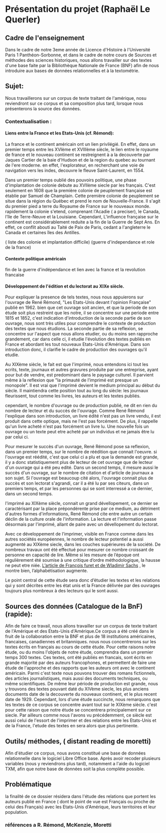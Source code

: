 
# Présentation du projet (Raphaël Le Querler)
## Cadre de l'enseignement
Dans le cadre de notre 3eme année de Licence d'Histoire à l'Université Paris 1 Panthéon-Sorbonne, et dans le cadre de notre cours de Sources et méthodes des sciences historiques, nous allons travailler sur des textes d'une base faite par la Bibliothèque Nationale de France (BNF) afin de nous introduire aux bases de données relationnelles et à la textométrie. 
## Sujet:
Nous travaillerons sur un corpus de texte traitant de l'amérique, nosu reviendront sur ce corpus et sa composition plus tard, lorsque nous présenterons la source des données. 
### Contextualisation : 

#### Liens entre la France et les Etats-Unis (cf. Rémond):


La france et le continent américain ont un lien privilégié. En effet, dans un premier temps entre les XVIème et XVIIIème siècle, le lien entre le royaume de france et le nouveau continent se restreignent à a la decouverte par Jaques Cartier de la baie d'Hudson et de la region du quebec au tournant de l'ere moderne. en effet, l'explorateur, en recherchant une voie de navigation vers les indes, decouvre le fleuve Saint-Laurent, en 1554. 

Dans un premier temps oublié des pouvoirs politique, une phase d'implantation de colonie debute au XVIIème siecle par les français. C'est seulement en 1608 que la première colonie de peuplement française est établie par Samuel de Champlain. Cette première colonie de peuplement se situe dans la région du Québec et prend le nom de Nouvelle-France. Il s'agit du premier pied a terre du Royaume de France sur le nouveaux monde. rapidement la colonie s'etend, comprenant l'Acadie ( a preciser), le Canada, l'île de Terre-Neuve et la Louisiane. Cependant, L'influence française sur le continent est considérablement reduite a la fin de la Guerre de Sept Ans. En effet, ce conflit abouti au Taité de Paix de Paris, cedant a l'angleterre le Canada et certaines îles des Antilles. 


( liste des colonie et implantation difficile)
(guerre d'independance et role de la france)
#### Contexte politique américain

fin de la guerre d'indépendance et lien avec la france et la revolution francaise

#### Développement de l'édition et du lectorat au XIXe siècle.  

Pour expliquer la presence de tels textes, nous nous appuierons sur l'ouvrage de René Rémond, "Les Etats-Unis devant l'opinion Française" publié en 1962. bien que cet ouvrage soit ancien, et que la periode de son étude soit plus restreint que les notre, il se concentre sur une periode entre 1815 et 1852, c'est indication d'introduction de la seconde partie de son ouvrage, nous sont très utiles pour comprendre le contexte de production des textes que nous étudions. La seconde partie de sa reflexion, se concentre sur l'aspect que nous allons etudier, ou du moins sen rapproche grandement, car dans celle ci, il etudie l'évolution des textes publiés en France et abordant les tout nouveaux Etats-Unis d'Amérique. Dans son introduction donc, il clarifie le cadre de production des ouvrages qu'il etudie. 

Au XIXème siècle, le fait est que l'imprimé, nous entendons ici tout les ecrits, texte, journaux et autres gravures produite par une entreprise, ayant pour but de vendre, est predominant dans le paysage culturel. Il parvient même à la reflexion que "la primauté de l’imprimé est presque un monopole". Il est vrai que l'imprimé devient le medium principal au début du siècle. Il maintiendra cette position tout au long du siècle: les journaux fleurissent, tout comme les livres, les auteurs et les textes publiés. 

cependant, le nombre d'ouvrage ou de production publié, ne dit en rien du nombre de lecteur et du succès de l'ouvrage. Comme René Rémond l'explique dans son introduction, un livre édité n'est pas un livre vendu, il est produit dans cette optique, mais ne l'est pas forcément. De plus, il rappelle qu'un livre acheté n'est pas forcément un livre lu. Une nouvelle fois un ouvrage ou un texte peut etre acheté par un individus et ne jamais être lu par celui ci. 

Pour mesurer le succès d'un ouvrage, René Rémond pose sa reflexion, dans un premier temps, sur le nombre de réédition que connait l'oeuvre. si l'ouvrage est réédité, c'est que celui ci a plu et que la demande est grande, il y a donc statistiquement plus de lecteur de cet ouvrage que de lecteur d'un ouvrage qui a été peu edité. Dans un second temps, il mesure aussi le succès d'un ouvrage, sur le nombre de citation et d'article de journaux a son sujet. Si l'ouvrage est beaucoup cité alors, l'ouvrage connait plus de succès et son lectorat s'agrandi, car il a été lu par ses citeurs, dans un premiers temps, et par les personnes qui se sont interressé a ce dernier, dans un second temps. 

l'imprimé au XIXème siècle, connait un grand dévellopement, ce dernier se caractérisant par la place prépondérente prise par ce medium, au détriment d'autres formes d'informations, René Rémond cite entre autre un certain déclin de la culture orale de l'information. La lecture et l'information passe désormais par l'imprimé, allant de paire avec un dévellopement du lectorat. 

Avec ce développement de l’imprimer, visible en France comme dans les autres sociétés européennes, le nombre de lecteur potentiel a aussi augmenté au XIXème siecle, dans les couches supérieures de la société. De nombreux travaux ont été effectué pour mesurer ce nombre croissant de personne en capacité de lire. Même si les mesure de l’époque ont régulièrement été soumise à une critique d’ordre méthodologique, la hausse ne peut etre niée. [L’article de François furet et de Wladimir Sachs](https://www.persee.fr/doc/ahess_0395-2649_1974_num_29_3_293505) , le montre bien, l’alphabétisation augmente. 

Le point central de cette étude sera donc d’étudier les textes et les relations qui y sont décrites entre les état unis et la France délivrée par des ouvrages toujours plus nombreux à des lecteurs qui le sont aussi. 


## Sources des données (Catalogue de la BnF) (rapide):

Afin de faire ce travail, nous allons travailler sur un corpus de texte traitant de l'Amérique et des Etats-Unis d'Amérique.Ce corpus a été créé dans le fruit de la collaboration entre la BNF et plus de 18 institutions américaines, francaises, canadiennes et britanniques. nous nous concentrerons sur les textes écrits en français au cours de cette étude. Pour cette raisons notre étude, ou du moins l'objets de notre étude, comprendra dans un premier temps 300 textes. Ces textes, ont été publiés en francais, sont écrits en grande majorité par des auteurs francophones, et permettent de faire une étude de l'approche et des rapports que les auteurs ont avec le continent américain. Parmi c'est texte nous pouvons trouver des romans fictionnels, des articles journalistiques, mais aussi des documents techniques, ou même scientifiques. De même leur période de production est grande, nous y trouvons des textes pouvant daté du XIVème siecle, les plus anciens documents date de la decouverte du nouveaux continent, et le plus recent date de 1929. Cependant, lors d'une étude succincte, nous remarquons que les textes de ce corpus se concentre avant tout sur le XIXème siècle. c'est pour cette raison que notre étude se concentrera principalement sur ce siecle. Par ailleurs comme nous l'avons vu précédemment, ce siècle est aussi celui de l'essort de l'imprimer et des relations entre les Etats-Unis et de la France, l'etude des textes en sera alors que plus pertinente. 

## Outils/ méthodes, ( distant reading de moretti)
Afin d'étudier ce corpus, nous avons constitué une base de données relationnelle dans le logiciel Libre Office base. Après avoir recoder plusieurs variables (nous y reviendrons plus tard), notamment a l'aide du logiciel TXM, afin que notre base de données soit la plus complète possible. 
## Problématique
la finalité de ce dossier résidera dans l'étude des relations que portent les auteurs publié en France ( dont le point de vue est Français ou proche de celui des Français) avec les Etats-Unis d'Amérique, leurs territoires et leur population. 
### références a R. Rémond, McKenzie, Moretti
